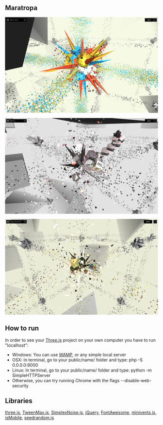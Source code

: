 ## Maratropa

[![Maratropa](/Maratropa_Marpi_image01.jpg "Maratropa")](https://demo.marpi.pl/maratropa/)

[![Maratropa](/Maratropa_Marpi_image02.jpg "Maratropa")](https://demo.marpi.pl/maratropa/)

[![Maratropa](/Maratropa_Marpi_image03.jpg "Maratropa")](https://demo.marpi.pl/maratropa/)

How to run
-------

In order to see your [Three.js](http://threejs.org) project on your own computer you have to run "localhost":

- Windows: You can use [WAMP](http://www.wampserver.com/en/), or any simple local server
- OSX: In terminal, go to your public/name/ folder and type: php -S 0.0.0.0:8000
- Linux: In terminal, go to your public/name/ folder and type: python -m SimpleHTTPServer
- Otherwise, you can try running Chrome with the flags --disable-web-security

Libraries
-------

[three.js](https://github.com/mrdoob/three.js/), [TweenMax.js](https://greensock.com/tweenmax), [SimplexNoise.js](https://github.com/josephg/noisejs), [jQuery](https://github.com/jquery/jquery), [FontAwesome](http://fontawesome.io/), [minivents.js](https://github.com/allouis/minivents), [isMobile](https://github.com/kaimallea/isMobile), [seedrandom.js](https://github.com/davidbau/seedrandom)